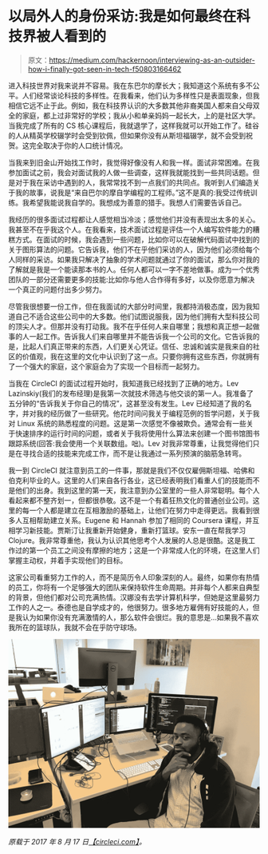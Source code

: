 # 以局外人的身份采访:我是如何最终在科技界被人看到的

> 原文：<https://medium.com/hackernoon/interviewing-as-an-outsider-how-i-finally-got-seen-in-tech-f50803166462>

进入科技世界对我来说并不容易。我在东巴尔的摩长大；我知道这个系统有多不公平。人们经常谈论科技的多样性。在我看来，他们认为多样性只是表面现象，但我相信它远不止于此。例如，我在科技界认识的大多数其他非裔美国人都来自父母双全的家庭，都上过非常好的学校；我从小和单亲妈妈一起长大，上的是社区大学。当我完成了所有的 CS 核心课程后，我就退学了，这样我就可以开始工作了。硅谷的人从精英学校辍学时会受到钦佩，但如果你没有从斯坦福辍学，就不会受到祝贺。这完全取决于你的人口统计情况。

当我来到旧金山开始找工作时，我觉得好像没有人和我一样。面试非常困难。在我参加面试之前，我会对面试我的人做一些调查，这样我就能找到一些共同话题。但是对于我在采访中遇到的人，我常常找不到一点我们的共同点。我听到人们编造关于我的故事，说我是“来自巴尔的摩自学编程的工程师。”这不是真的:我受过传统训练。我希望我能说我自学的。我想成为善意的猎手。我想人们需要告诉自己。

我经历的很多面试过程都让人感觉相当冷淡；感觉他们并没有表现出太多的关心。我甚至不在乎我这个人。在我看来，技术面试过程是评估一个人编写软件能力的糟糕方式。在面试的时候，我会遇到一些问题，比如你可以在破解代码面试中找到的关于图形算法的问题。它告诉我，他们不在乎他们采访的人，因为他们必须给每个人同样的采访。如果我只解决了抽象的学术问题就通过了你的面试，那么你对我的了解就是我是一个能读那本书的人。任何人都可以一字不差地做事。成为一个优秀团队的一部分还需要更多的技能:比如你与他人合作得有多好，以及你愿意为解决一个真正的问题付出多少努力。

尽管我很想要一份工作，但在我面试的大部分时间里，我都持消极态度，因为我知道自己不适合这些公司中的大多数。他们试图说服我，因为他们拥有大型科技公司的顶尖人才。但那并没有打动我。我不在乎任何人来自哪里；我想和真正想一起做事的人一起工作。告诉我人们来自哪里并不能告诉我一个公司的文化。它告诉我的是，比起人们真正带来的东西，人们更关心凭证。信任、忠诚和诚实是我来自的社区的价值观，我在这里的文化中认识到了这一点。只要你拥有这些东西，你就拥有了一个强大的家庭，这个家庭会为了实现一个目标而一起努力。

当我在 CircleCI 的面试过程开始时，我知道我已经找到了正确的地方。Lev Lazinskiy(我们的发布经理)是我第一次就技术筛选与他交谈的第一人。我准备了五分钟的“告诉我关于你自己的情况”，这甚至没有发生。Lev 已经知道了我的名字，并对我的经历做了一些研究。他花时间问我关于编程范例的哲学问题，关于我对 Linux 系统的熟悉程度的问题。这是第一次感觉不像被欺负。通常会有一些关于快速排序的运行时间的问题，或者关于我将使用什么算法来创建一个图书馆图书跟踪系统(回答:我会使用一个关联数组。咄)。Lev 对我非常尊重，让我觉得他们只是在寻找合适的技能来完成工作，而不是让我通过一系列预演的脑筋急转弯。

我一到 CircleCI 就注意到员工的一件事，那就是我们不仅仅雇佣斯坦福、哈佛和伯克利毕业的人。这里的人们来自各行各业，这已经表明我们看重人们的技能而不是他们的出身。我到这里的第一天，我注意到办公室里的一些人非常聪明。每个人看起来都不整齐划一，但都很恭敬。这不是一个有着狂热文化的普通创业公司。这里的每一个人都是建立在互相激励的基础上，让他们在努力中走得更远。我看到很多人互相帮助建立关系。Eugene 和 Hannah 参加了相同的 Coursera 课程，并互相学习新技能。贾斯汀让我重新开始健身，重新打篮球。安东一直在帮我学习 Clojure。我非常尊重他，我认为认识其他思考个人发展的人总是很酷。这是我工作过的第一个员工之间没有摩擦的地方；这是一个非常成人化的环境，在这里人们掌握主动权，并着手实现他们的目标。

这家公司看重努力工作的人，而不是简历令人印象深刻的人。最终，如果你有热情的员工，你将有一个足够强大的团队来保持软件生命周期。并非每个人都来自典型的背景，但他们都对公司充满热情。汉娜没有去学计算机科学，但她是这里最努力工作的人之一。泰德也是自学成才的，他很努力。很多地方雇佣有好技能的人，但是我认为如果你没有充满激情的人，那么软件会很烂。我的意思是…如果我不喜欢我所在的篮球队，我就不会在乎防守球场。

![](img/80c9c8a69705d79a3a791c8a8f3156d6.png)

*原载于 2017 年 8 月 17 日*[*【circleci.com】*](https://circleci.com/blog/interviewing-as-an-outsider-how-i-finally-got-seen-in-tech/?utm_content=buffer8e15c&utm_medium=SCC&utm_source=Twitter&utm_campaign=Twitter-Buffer-Csy)*。*
